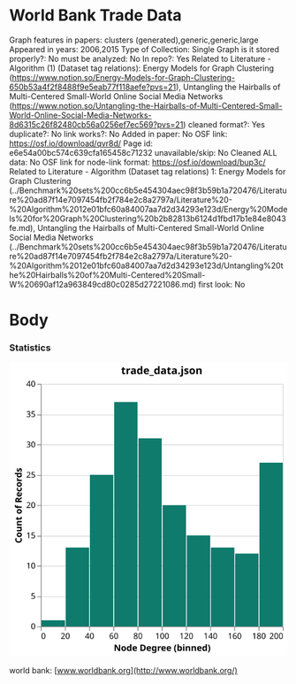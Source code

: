 # World Bank Trade Data

Graph features in papers: clusters (generated),generic,generic,large
Appeared in years: 2006,2015
Type of Collection: Single Graph
is it stored properly?: No
must be analyzed: No
In repo?: Yes
Related to Literature - Algorithm (1) (Dataset tag relations): Energy Models for Graph Clustering (https://www.notion.so/Energy-Models-for-Graph-Clustering-650b53a4f2f8488f9e5eab77f118aefe?pvs=21), Untangling the Hairballs of Multi-Centered Small-World Online Social Media Networks (https://www.notion.so/Untangling-the-Hairballs-of-Multi-Centered-Small-World-Online-Social-Media-Networks-8d6315c26f82480cb56a0256ef7ec569?pvs=21)
cleaned format?: Yes
duplicate?: No
link works?: No
Added in paper: No
OSF link: https://osf.io/download/qvr8d/
Page id: e6e54a00bc574c639cfa165458c71232
unavailable/skip: No
Cleaned ALL data: No
OSF link for node-link format: https://osf.io/download/bup3c/
Related to Literature - Algorithm (Dataset tag relations) 1: Energy Models for Graph Clustering (../Benchmark%20sets%200cc6b5e454304aec98f3b59b1a720476/Literature%20ad87f14e7097454fb2f784e2c8a2797a/Literature%20-%20Algorithm%2012e01bfc60a84007aa7d2d34293e123d/Energy%20Models%20for%20Graph%20Clustering%20b2b82813b6124d1fbd17b1e84e8043fe.md), Untangling the Hairballs of Multi-Centered Small-World Online Social Media Networks (../Benchmark%20sets%200cc6b5e454304aec98f3b59b1a720476/Literature%20ad87f14e7097454fb2f784e2c8a2797a/Literature%20-%20Algorithm%2012e01bfc60a84007aa7d2d34293e123d/Untangling%20the%20Hairballs%20of%20Multi-Centered%20Small-W%20690af12a963849cd80c0285d27221086.md)
first look: No

# Body

### Statistics

![degree_distr.svg](World%20Bank%20Trade%20Data%20e6e54a00bc574c639cfa165458c71232/degree_distr.svg)

world bank: [www.worldbank.org](http://www.worldbank.org/)